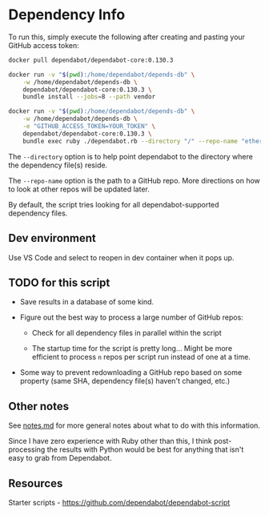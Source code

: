 # Dependency Info

To run this, simply execute the following after creating and pasting your GitHub access token:

```bash
docker pull dependabot/dependabot-core:0.130.3

docker run -v "$(pwd):/home/dependabot/depends-db" \
    -w /home/dependabot/depends-db \
    dependabot/dependabot-core:0.130.3 \
    bundle install --jobs=8 --path vendor

docker run -v "$(pwd):/home/dependabot/depends-db" \
    -w /home/dependabot/depends-db \
    -e "GITHUB_ACCESS_TOKEN=YOUR_TOKEN" \
    dependabot/dependabot-core:0.130.3 \
    bundle exec ruby ./dependabot.rb --directory "/" --repo-name "ethereum/go-ethereum"
```

The `--directory` option is to help point dependabot to the directory where the dependency file(s) reside.

The `--repo-name` option is the path to a GitHub repo. More directions on how to look at other repos will be updated later.

By default, the script tries looking for all dependabot-supported dependency files.

## Dev environment

Use VS Code and select to reopen in dev container when it pops up.

## TODO for this script

* Save results in a database of some kind.

* Figure out the best way to process a large number of GitHub repos:

  * Check for all dependency files in parallel within the script

  * The startup time for the script is pretty long... Might be more efficient to process `n` repos per script run instead of one at a time.

* Some way to prevent redownloading a GitHub repo based on some property (same SHA, dependency file(s) haven't changed, etc.)

## Other notes

See [notes.md](./notes.md) for more general notes about what to do with this information.

Since I have zero experience with Ruby other than this, I think post-processing the results with Python would be best for anything that isn't easy to grab from Dependabot.

## Resources

Starter scripts - https://github.com/dependabot/dependabot-script
